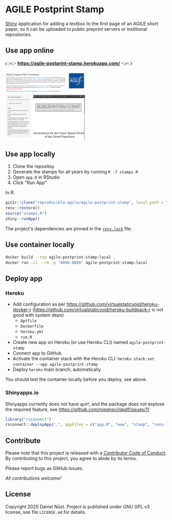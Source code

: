 # AGILE Postprint Stamp

[Shiny](https://shiny.rstudio.com/) application for adding a textbox to the first page of an AGILE short paper, so it can be uploaded to public preprint servers or institional repositories.

## Use app online

👉👉 **https://agile-postprint-stamp.herokuapp.com/** 👈👈

<a href="https://agile-postprint-stamp.herokuapp.com/"><img src="agile-postprint-stamp.png" title="Application screenshot" width="50%" /></a>

## Use app locally

1. Clone the repositoy
2. Generate the stamps for all years by running `R -f stamps.R`
3. Open `app.R` in RStudio
4. Click "Run App"

In R:

```r
git2r::clone("reproducible-agile/agile-postprint-stamp", local_path = ".")
renv::restore()
source("stamps.R")
shiny::runApp()
```

The project's dependencies are pinned in the [`renv.lock`](https://rstudio.github.io/renv/articles/lockfile.html) file.

## Use container locally

```bash
docker build --tag agile-postprint-stamp:local .
docker run -it --rm -p "8080:8080" agile-postprint-stamp:local
```

## Deploy app

### Heroku

- Add configuration as per https://github.com/virtualstaticvoid/heroku-docker-r (https://github.com/virtualstaticvoid/heroku-buildpack-r is not good with system deps)
  - `Aptfile`
  - `Dockerfile`
  - `heroku.yml`
  - `run.R`
- Create new app on Heroku (or use Heroku CLI) named `agile-postprint-stamp`
- Connect app to GitHub
- Activate the container stack with the Heroku CLI: `heroku stack:set container --app agile-postprint-stamp`
- Deploy `heroku` main branch, automatically

You should test the container locally before you deploy, see above.

### Shinyapps.io

Shinyapps currently does not have `qpdf`, and the package does not explose the required feature, see https://github.com/ropensci/qpdf/issues/11

```r
library("rsconnect")
rsconnect::deployApp(".", appFiles = c("app.R", "www", "stamp", "renv.lock"))
```

## Contribute

Please note that this project is released with a [Contributor Code of Conduct](https://contributor-covenant.org/version/2/0/CODE_OF_CONDUCT.html).
By contributing to this project, you agree to abide by its terms.

Please report bugs as GitHub issues.

_All contributions welcome!_

## License

Copyright 2020 Daniel Nüst. Project is published under GNU GPL v3 license, see file `LICENSE.md` for details.
